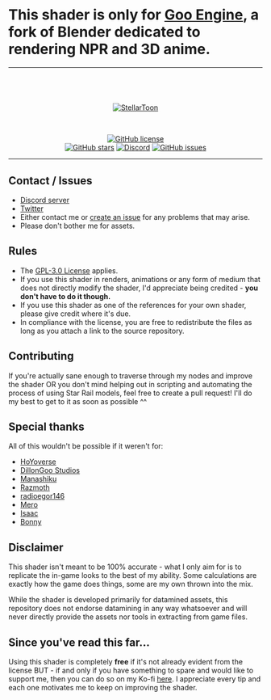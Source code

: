 # This shader is only for [Goo Engine](https://www.dillongoostudios.com/gooengine), a fork of Blender dedicated to rendering NPR and 3D anime.

---

#



<br>
<p align="center">
    <a href="https://github.com/festivities/Blender-StellarToon"><img src="https://github.com/festivities/Blender-StellarToon/assets/77230051/2970493b-ec52-4ec0-890e-1eeef6598b70" alt="StellarToon"/></a>
</p><br>

<p align="center">
    <a href="https://github.com/festivities/Blender-StellarToon/blob/main/LICENSE"><img alt="GitHub license" src="https://img.shields.io/github/license/festivities/Blender-StellarToon?style=for-the-badge"></a><br>
    <a href="https://github.com/festivities/Blender-StellarToon/stargazers"><img alt="GitHub stars" src="https://img.shields.io/github/stars/festivities/Blender-StellarToon?style=for-the-badge"></a>
    <a href="https://discord.gg/85rP9SpAkF"><img alt="Discord" src="https://img.shields.io/discord/894925535870865498?style=for-the-badge"></a>
    <a href="https://github.com/festivities/Blender-StellarToon/issues"><img alt="GitHub issues" src="https://img.shields.io/github/issues/festivities/Blender-StellarToon?style=for-the-badge"></a>
</p>

---

## Contact / Issues
- [Discord server](https://discord.gg/85rP9SpAkF)
- [Twitter](https://twitter.com/festivizing)
- Either contact me or [create an issue](https://github.com/festivities/Blender-StellarToon/issues/new/choose) for any problems that may arise.
- Please don't bother me for assets.

## Rules
- The [GPL-3.0 License](https://github.com/festivities/Blender-StellarToon/blob/main/LICENSE) applies.
- If you use this shader in renders, animations or any form of medium that does not directly modify the shader, I'd appreciate being credited - **you don't have to do it though.**
- If you use this shader as one of the references for your own shader, please give credit where it's due.
- In compliance with the license, you are free to redistribute the files as long as you attach a link to the source repository.

## Contributing
If you're actually sane enough to traverse through my nodes and improve the shader OR you don't mind helping out in scripting and automating the process of using Star Rail models, feel free to create a pull request! I'll do my best to get to it as soon as possible ^^

## Special thanks
All of this wouldn't be possible if it weren't for:
- [HoYoverse](https://www.hoyoverse.com/)
- [DillonGoo Studios](https://www.dillongoostudios.com/)
- [Manashiku](https://github.com/Manashiku/)
- [Razmoth](https://github.com/Razmoth/)
- [radioegor146](https://github.com/radioegor146/)
- [Mero](https://github.com/GrownNed/)
- [Isaac](https://twitter.com/Just_ScaasI/)
- [Bonny](https://www.youtube.com/@BonnyAnimations/)

## Disclaimer
This shader isn't meant to be 100% accurate - what I only aim for is to replicate the in-game looks to the best of my ability. Some calculations are exactly how the game does things, some are my own thrown into the mix.

While the shader is developed primarily for datamined assets, this repository does not endorse datamining in any way whatsoever and will never directly provide the assets nor tools in extracting from game files.

## Since you've read this far...
Using this shader is completely **free** if it's not already evident from the license BUT - if and only if you have something to spare and would like to support me, then you can do so on my Ko-fi [here](https://ko-fi.com/festivity/). I appreciate every tip and each one motivates me to keep on improving the shader.
